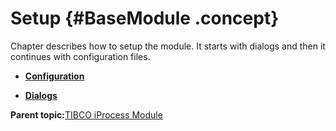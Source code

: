 # Setup {#BaseModule .concept}

Chapter describes how to setup the module. It starts with dialogs and then it continues with configuration files.

-   **[Configuration](../../../modules/nighthawk/setup/configuration/configuration.md)**  

-   **[Dialogs](../../../modules/nighthawk/setup/dialogs/dialogs.md)**  


**Parent topic:**[TIBCO iProcess Module](../../../modules/nighthawk/index.md)

